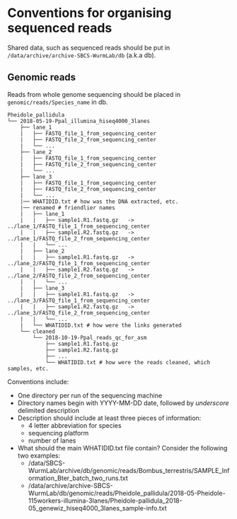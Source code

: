# Conventions for organising sequenced reads

Shared data, such as sequenced reads should be put in
`/data/archive/archive-SBCS-WurmLab/db` (a.k.a db).

## Genomic reads

Reads from whole genome sequencing should be placed in
`genomic/reads/Species_name` in db.

```
Pheidole_pallidula
└── 2018-05-19-Ppal_illumina_hiseq4000_3lanes
    ├── lane_1
    |   ├── FASTQ_file_1_from_sequencing_center
    |   ├── FASTQ_file_2_from_sequencing_center
    |   └── ...
    ├── lane_2
    |   ├── FASTQ_file_1_from_sequencing_center
    |   ├── FASTQ_file_2_from_sequencing_center
    |   └── ...
    ├── lane_3
    |   ├── FASTQ_file_1_from_sequencing_center
    |   ├── FASTQ_file_2_from_sequencing_center
    |   └── ...
    |── WHATIDID.txt # how was the DNA extracted, etc.
    |── renamed # friendlier names
    |   ├── lane_1
    |   |   ├── sample1.R1.fastq.gz   -> ../lane_1/FASTQ_file_1_from_sequencing_center
    |   |   ├── sample1.R2.fastq.gz   -> ../lane_1/FASTQ_file_2_from_sequencing_center
    |   |   └── ...
    |   ├── lane_2
    |   |   ├── sample1.R1.fastq.gz   -> ../lane_2/FASTQ_file_1_from_sequencing_center
    |   |   ├── sample1.R2.fastq.gz   -> ../lane_2/FASTQ_file_2_from_sequencing_center
    |   |   └── ...
    |   ├── lane_3
    |   |   ├── sample1.R1.fastq.gz   -> ../lane_3/FASTQ_file_1_from_sequencing_center
    |   |   ├── sample1.R2.fastq.gz   -> ../lane_3/FASTQ_file_2_from_sequencing_center
    |   |   └── ...
    |   └── WHATIDID.txt # how were the links generated
    └── cleaned
        └── 2018-10-19-Ppal_reads_qc_for_asm
            ├── sample1.R1.fastq.gz
            ├── sample1.R2.fastq.gz
            ├── ...
            └── WHATIDID.txt # how were the reads cleaned, which samples, etc.
```

Conventions include:
* One directory per run of the sequencing machine
* Directory names begin with YYYY-MM-DD date, followed by _underscore_
  delimited description
* Description should include at least three pieces of information:
  * 4 letter abbreviation for species
  * sequencing platform
  * number of lanes
* What should the main WHATIDID.txt file contain? Consider the following two
  examples:
  * /data/SBCS-WurmLab/archive/db/genomic/reads/Bombus_terrestris/SAMPLE_Information_Bter_batch_two_runs.txt
  * /data/archive/archive-SBCS-WurmLab/db/genomic/reads/Pheidole_pallidula/2018-05-Pheidole-115workers-illumina-3lanes/Pheidole-pallidula_2018-05_genewiz_hiseq4000_3lanes_sample-info.txt
